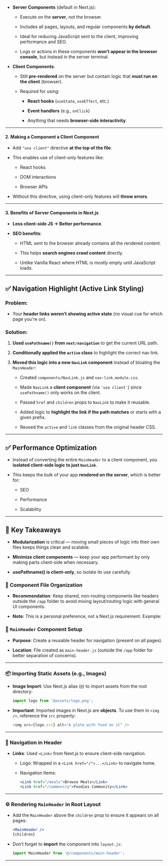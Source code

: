 

- **Server Components** (default in Next.js):
    
    - Execute on the **server**, not the browser.
        
    - Includes all pages, layouts, and regular components **by default**.
        
    - Ideal for reducing JavaScript sent to the client, improving performance and SEO.
        
    - Logs or actions in these components **won’t appear in the browser console**, but instead in the server terminal.
        
- **Client Components**:
    
    - Still **pre-rendered** on the server but contain logic that **must run on the client** (browser).
        
    - Required for using:
        
        - **React hooks** (`useState`, `useEffect`, etc.)
            
        - **Event handlers** (e.g., `onClick`)
            
        - Anything that needs **browser-side interactivity**.
            

---

#### **2. Making a Component a Client Component**

- Add `"use client"` directive **at the top of the file**.
    
- This enables use of client-only features like:
    
    - React hooks
        
    - DOM interactions
        
    - Browser APIs
        
- Without this directive, using client-only features will **throw errors**.
    

---

#### **3. Benefits of Server Components in Next.js**

- **Less client-side JS → Better performance**.
    
- **SEO benefits**:
    
    - HTML sent to the browser already contains all the rendered content.
        
    - This helps **search engines crawl content** directly.
        
    - Unlike Vanilla React where HTML is mostly empty until JavaScript loads.
        


---



## ✅ **Navigation Highlight (Active Link Styling)**

### Problem:

- Your **header links weren’t showing active state** (no visual cue for which page you're on).
    

### Solution:

1. **Used `usePathname()` from `next/navigation`** to get the current URL path.
    
2. **Conditionally applied the `active` class** to highlight the correct nav link.
    
3. **Moved this logic into a new `NavLink` component** instead of bloating the `MainHeader`:
    
    - Created `components/NavLink.js` and `nav-link.module.css`.
        
    - Made `NavLink` a **client component** (via `'use client'`) since `usePathname()` only works on the client.
        
    - Passed `href` and `children` props to `NavLink` to make it reusable.
        
    - Added logic to **highlight the link if the path matches** or starts with a given prefix.
        
    - Reused the `active` and `link` classes from the original header CSS.
        

---

## ✅ **Performance Optimization**

- Instead of converting the entire `MainHeader` to a client component, you **isolated client-side logic to just `NavLink`**.
    
- This keeps the bulk of your app **rendered on the server**, which is better for:
    
    - SEO
        
    - Performance
        
    - Scalability
        

---

## 🧠 Key Takeaways

- **Modularization** is critical — moving small pieces of logic into their own files keeps things clean and scalable.
    
- **Minimize client components** — keep your app performant by only making parts client-side when necessary.
    
- **usePathname() is client-only**, so isolate its use carefully.
    



### 📁 Component File Organization

- **Recommendation**: Keep shared, non-routing components like headers outside the `/app` folder to avoid mixing layout/routing logic with general UI components.
    
- **Note**: This is a personal preference, not a Next.js requirement.
    Example: 

### 🧱 `MainHeader` Component Setup

- **Purpose**: Create a reusable header for navigation (present on all pages).
    
- **Location**: File created as `main-header.js` (outside the `/app` folder for better separation of concerns).
    
---

### 📦 Importing Static Assets (e.g., Images)

- **Image Import**: Use Next.js alias (`@`) to import assets from the root directory:
    
    ```js
    import logo from '@assets/logo.png';
    ```
    
- **Important**: Imported images in Next.js are **objects**. To use them in `<img />`, reference the `src` property:
    
    ```js
    <img src={logo.src} alt="A plate with food on it" />
    ```
    

---

### 🧭 Navigation in Header

- **Links**: Used `<Link>` from Next.js to ensure client-side navigation.
    
    - Logo: Wrapped in a `<Link href="/">...</Link>` to navigate home.
        
    - Navigation Items:
        
        ```jsx
        <Link href="/meals">Browse Meals</Link>
        <Link href="/community">Foodies Community</Link>
        ```
        

---

### ⚙️ Rendering `MainHeader` in Root Layout

- Add the `MainHeader` above the `children` prop to ensure it appears on all pages:
    
    ```jsx
    <MainHeader />
    {children}
    ```
    
- Don’t forget to **import** the component into `layout.js`:
    
    ```js
    import MainHeader from '@/components/main-header';
    ```
    

---

